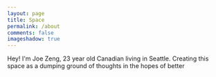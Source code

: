 ```yaml
---
layout: page
title: Space
permalink: /about
comments: false
imageshadow: true
---
```


Hey! I'm Joe Zeng, 23 year old Canadian living in Seattle. Creating this space as a dumping ground of thoughts in the hopes of better
